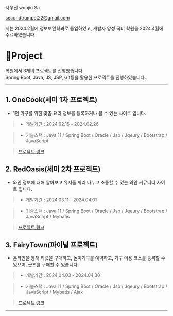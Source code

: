 사우진 
woojin Sa

secondtrumpet22@gmail.com

저는 2024.2월에 정보보안학과로 졸업하였고, 개발자 양성 국비 학원을 2024.4월에 수료하였습니다.

# 📌Project  
학원에서 3개의 프로젝트를 진행했습니다. <br>
Spring Boot, Java, JS, JSP, Git등을 활용한 프로젝트를 진행하였습니다.



<hr/>

## 1.  OneCook(세미 1차 프로젝트)

- 1인 가구를 위한 맞춤 요리 정보를 등록하거나 볼 수 있는 사이트 입니다.  

> - 개발기간 : 2024.02.15 - 2024.02.26

> - 기술스택 : Java 11 / Spring Boot / Oracle / Jsp / Jqeury / Bootstrap / JavaScript

> <a href="https://github.com/sawoojin/OneCook">프로젝트 링크</a>


## 2.  RedOasis(세미 2차 프로젝트)

- 와인 정보에 대해 알아보고 유저들 끼리 나누고 소통할 수 있는 와인 커뮤니티 사이트 입니다.  

> - 개발기간 : 2024.03.11 - 2024.04.01

> - 기술스택 : Java 11 / Spring Boot / Oracle / Jsp / Jqeury / Bootstrap / JavaScript / Mybatis

> <a href="https://github.com/sawoojin/RedOasis">프로젝트 링크</a>


## 3.  FairyTown(파이널 프로젝트)

- 온라인을 통해 티켓을 구매하고, 놀이기구를 예약하고, 기구 이용 코스를 등록할 수 있으며, 굿즈를 구매할 수 있습니다.

> - 개발기간 : 2024.04.03 - 2024.04.30

> - 기술스택 : Java 11 / Spring Boot / Oracle / Jsp / Jqeury / Bootstrap / JavaScript / Mybatis / Ajax

> <a href="https://github.com/sawoojin/FairyTown">프로젝트 링크</a>


<hr/>
